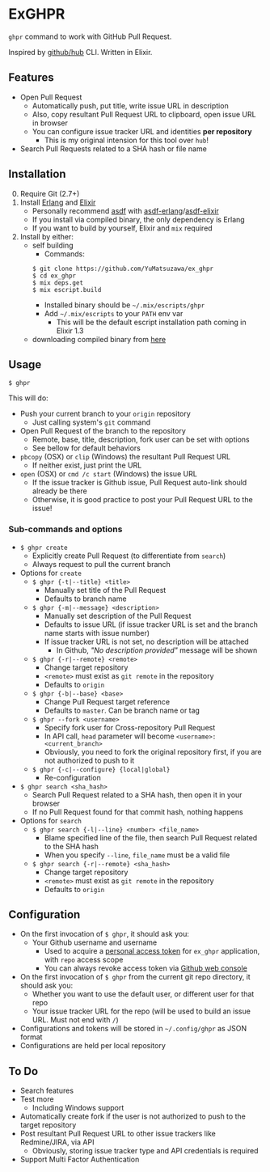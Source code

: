 # ExGHPR

`ghpr` command to work with GitHub Pull Request.

Inspired by [github/hub](https://github.com/github/hub) CLI. Written in Elixir.

## Features

- Open Pull Request
    - Automatically push, put title, write issue URL in description
    - Also, copy resultant Pull Request URL to clipboard, open issue URL in browser
    - You can configure issue tracker URL and identities **per repository**
        - This is my original intension for this tool over `hub`!
- Search Pull Requests related to a SHA hash or file name

## Installation

0. Require Git (2.7+)
1. Install [Erlang](http://erlang.org/) and [Elixir](http://elixir-lang.org/)
    - Personally recommend [asdf](https://github.com/asdf-vm/asdf) with
    [asdf-erlang](https://github.com/asdf-vm/asdf-erlang)/[asdf-elixir](https://github.com/asdf-vm/asdf-elixir)
    - If you install via compiled binary, the only dependency is Erlang
    - If you want to build by yourself, Elixir and `mix` required
2. Install by either:
    - self building
        - Commands:
        ```
        $ git clone https://github.com/YuMatsuzawa/ex_ghpr
        $ cd ex_ghpr
        $ mix deps.get
        $ mix escript.build
        ```
        - Installed binary should be `~/.mix/escripts/ghpr`
        - Add `~/.mix/escripts` to your `PATH` env var
            - This will be the default escript installation path coming in Elixir 1.3
    - downloading compiled binary from [here](https://github.com/YuMatsuzawa/ex_ghpr/releases/latest)

## Usage

    $ ghpr

This will do:

- Push your current branch to your `origin` repository
    - Just calling system's `git` command
- Open Pull Request of the branch to the repository
    - Remote, base, title, description, fork user can be set with options
    - See bellow for default behaviors
- `pbcopy` (OSX) or `clip` (Windows) the resultant Pull Request URL
    - If neither exist, just print the URL
- `open` (OSX) or `cmd /c start` (Windows) the issue URL
    - If the issue tracker is Github issue, Pull Request auto-link should already be there
    - Otherwise, it is good practice to post your Pull Request URL to the issue!

### Sub-commands and options

- `$ ghpr create`
    - Explicitly create Pull Request (to differentiate from `search`)
    - Always request to pull the current branch
- Options for `create`
    - `$ ghpr {-t|--title} <title>`
        - Manually set title of the Pull Request
        - Defaults to branch name
    - `$ ghpr {-m|--message} <description>`
        - Manually set description of the Pull Request
        - Defaults to issue URL (if issue tracker URL is set
        and the branch name starts with issue number)
        - If issue tracker URL is not set, no description will be attached
            - In Github, *"No description provided"* message will be shown
    - `$ ghpr {-r|--remote} <remote>`
        - Change target repository
        - `<remote>` must exist as `git remote` in the repository
        - Defaults to `origin`
    - `$ ghpr {-b|--base} <base>`
        - Change Pull Request target reference
        - Defaults to `master`. Can be branch name or tag
    - `$ ghpr --fork <username>`
        - Specify fork user for Cross-repository Pull Request
        - In API call, `head` parameter will become `<username>:<current_branch>`
        - Obviously, you need to fork the original repository first,
        if you are not authorized to push to it
    - `$ ghpr {-c|--configure} {local|global}`
        - Re-configuration
- `$ ghpr search <sha_hash>`
    - Search Pull Request related to a SHA hash, then open it in your browser
    - If no Pull Request found for that commit hash, nothing happens
- Options for `search`
    - `$ ghpr search {-l|--line} <number> <file_name>`
        - Blame specified line of the file, then search Pull Request related to the SHA hash
        - When you specify `--line`, `file_name` must be a valid file
    - `$ ghpr search {-r|--remote} <sha_hash>`
        - Change target repository
        - `<remote>` must exist as `git remote` in the repository
        - Defaults to `origin`


## Configuration

- On the first invocation of `$ ghpr`, it should ask you:
    - Your Github username and username
        - Used to acquire a [personal access token](https://github.com/blog/1509-personal-api-tokens)
        for `ex_ghpr` application, with `repo` access scope
        - You can always revoke access token via [Github web console](https://github.com/settings/tokens)
- On the first invocation of `$ ghpr` from the current git repo directory, it should ask you:
    - Whether you want to use the default user, or different user for that repo
    - Your issue tracker URL for the repo
    (will be used to build an issue URL. Must not end with `/`)
- Configurations and tokens will be stored in `~/.config/ghpr` as JSON format
- Configurations are held per local repository

## To Do

- Search features
- Test more
    - Including Windows support
- Automatically create fork if the user is not authorized to push to the target repository
- Post resultant Pull Request URL to other issue trackers like Redmine/JIRA, via API
    - Obviously, storing issue tracker type and API credentials is required
- Support Multi Factor Authentication
